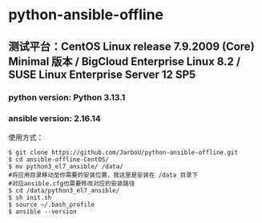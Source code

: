 # python-ansible-offline
## 测试平台：CentOS Linux release 7.9.2009 (Core) Minimal 版本 / BigCloud Enterprise Linux 8.2 / SUSE Linux Enterprise Server 12 SP5
### python version: Python 3.13.1
### ansible version: 2.16.14

使用方式：

```
$ git clone https://github.com/JarboU/python-ansible-offline.git
$ cd ansible-offline-CentOS/
$ mv python3_el7_ansible/ /data/
#将应用目录移动至你需要的安装位置，我这里是安装在 /data 目录下
#对应ansible.cfg也需要修改对应的安装路径
$ cd /data/python3_el7_ansible/
$ sh init.sh
$ source ~/.bash_profile
$ ansible --version
```

